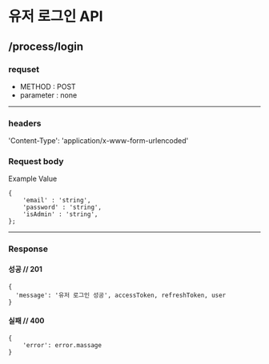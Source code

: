 # 유저 로그인 API

## /process/login

### requset

- METHOD : POST
- parameter : none

---

### headers

'Content-Type': 'application/x-www-form-urlencoded'

### Request body

Example Value

```
{
	'email' : 'string',
	'password' : 'string',
	'isAdmin' : 'string',
};
```

---

### Response

#### 성공 // 201

```
{
  'message': '유저 로그인 성공', accessToken, refreshToken, user
}
```

#### 실패 // 400

```
{
    'error': error.massage
}
```
